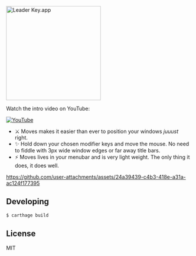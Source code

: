 <img src="https://s3.brnbw.com/AppIcon-512px-1f47lkdLKcbpBvUS5BPd44GqycBOYsuqi29ze15MtRqBukjm19pdECa2KYvz7PzKX8brpY5YhVnk962zoPi5CUygHEjR8WYqZLUX.png" width="256" height="256" alt="Leader Key.app" />

Watch the intro video on YouTube:

[![YouTube](http://i.ytimg.com/vi/yozuhu9tep8/hqdefault.jpg)](https://www.youtube.com/watch?v=yozuhu9tep8)

- ⚔️ Moves makes it easier than ever to position your windows _juuust_ right.
- ✨ Hold down your chosen modifier keys and move the mouse. No need to fiddle with 3px wide window edges or far away title bars.
- ⚡️ Moves lives in your menubar and is very light weight. The only thing it does, it does well.

https://github.com/user-attachments/assets/24a39439-c4b3-418e-a31a-ac124f177395

## Developing

```sh
$ carthage build
```

## License

MIT
